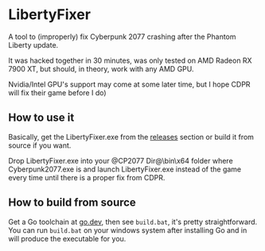 # LibertyFixer

A tool to (improperly) fix Cyberpunk 2077 crashing after the Phantom Liberty update.

It was hacked together in 30 minutes, was only tested on AMD Radeon RX 7900 XT, 
but should, in theory, work with any AMD GPU. 

Nvidia/Intel GPU's support may come at some later time, but I hope CDPR will fix their game before I do)

## How to use it

Basically, get the LibertyFixer.exe from the [releases](https://github.com/mvasl/LibertyFixer/releases) section or build it from source if you want.

Drop LibertyFixer.exe into your @CP2077 Dir@\bin\x64 folder where Cyberpunk2077.exe is 
and launch LibertyFixer.exe instead of the game every time until there is a proper fix from CDPR. 

## How to build from source

Get a Go toolchain at [go.dev](https://go.dev/dl), then see `build.bat`, it's pretty straightforward.
You can run `build.bat` on your windows system after installing Go and in will produce the executable for you.
